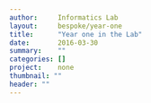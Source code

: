 ```yaml
---
author:     Informatics Lab
layout:     bespoke/year-one
title:      "Year one in the Lab"
date:       2016-03-30
summary:    ""
categories: []
project:    none
thumbnail: ""
header: ""
---
```

